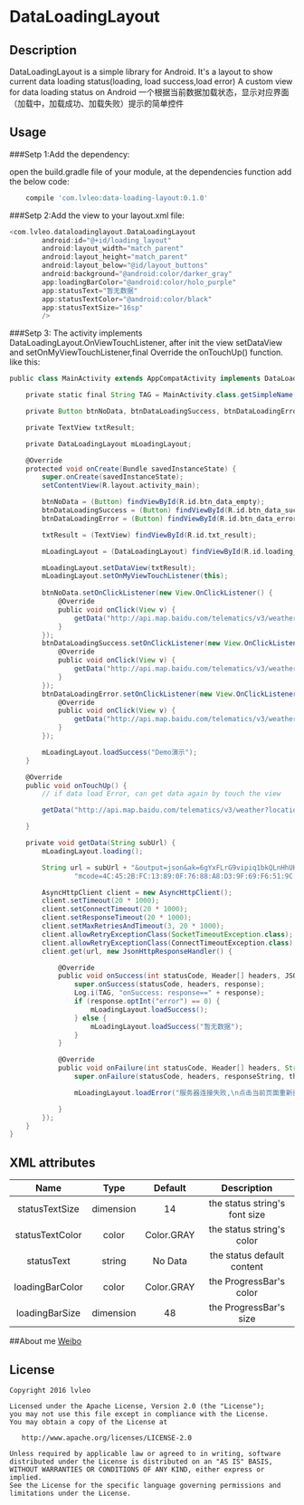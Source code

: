 # DataLoadingLayout
## Description
DataLoadingLayout is a simple library for Android. It's a layout to show current data loading status(loading, load success,load error)
A custom view for data loading status on Android
一个根据当前数据加载状态，显示对应界面（加载中，加载成功、加载失败）提示的简单控件

## Usage

###Setp 1:Add the dependency:

open the build.gradle file of your module, at the dependencies function add the below code:

```groovy
	compile 'com.lvleo:data-loading-layout:0.1.0'
```

###Setp 2:Add the view to your layout.xml file:

```groovy
<com.lvleo.dataloadinglayout.DataLoadingLayout
        android:id="@+id/loading_layout"
        android:layout_width="match_parent"
        android:layout_height="match_parent"
        android:layout_below="@id/layout_buttons"
        android:background="@android:color/darker_gray"
        app:loadingBarColor="@android:color/holo_purple"
        app:statusText="暂无数据"
        app:statusTextColor="@android:color/black"
        app:statusTextSize="16sp"
        />
```
###Setp 3: The activity implements DataLoadingLayout.OnViewTouchListener, after init the view setDataView and setOnMyViewTouchListener,final Override the onTouchUp() function. like this:

```groovy
public class MainActivity extends AppCompatActivity implements DataLoadingLayout.OnViewTouchListener {

    private static final String TAG = MainActivity.class.getSimpleName();

    private Button btnNoData, btnDataLoadingSuccess, btnDataLoadingError;

    private TextView txtResult;

    private DataLoadingLayout mLoadingLayout;

    @Override
    protected void onCreate(Bundle savedInstanceState) {
        super.onCreate(savedInstanceState);
        setContentView(R.layout.activity_main);

        btnNoData = (Button) findViewById(R.id.btn_data_empty);
        btnDataLoadingSuccess = (Button) findViewById(R.id.btn_data_success);
        btnDataLoadingError = (Button) findViewById(R.id.btn_data_error);

        txtResult = (TextView) findViewById(R.id.txt_result);

        mLoadingLayout = (DataLoadingLayout) findViewById(R.id.loading_layout);

        mLoadingLayout.setDataView(txtResult);
        mLoadingLayout.setOnMyViewTouchListener(this);
        
        btnNoData.setOnClickListener(new View.OnClickListener() {
            @Override
            public void onClick(View v) {
                getData("http://api.map.baidu.com/telematics/v3/weather?location=");
            }
        });
        btnDataLoadingSuccess.setOnClickListener(new View.OnClickListener() {
            @Override
            public void onClick(View v) {
                getData("http://api.map.baidu.com/telematics/v3/weather?location=无锡");
            }
        });
        btnDataLoadingError.setOnClickListener(new View.OnClickListener() {
            @Override
            public void onClick(View v) {
                getData("http://api.map.baidu.com/telematics/v3/weathersssss?location=无锡");
            }
        });

        mLoadingLayout.loadSuccess("Demo演示");
    }

    @Override
    public void onTouchUp() {
        // if data load Error, can get data again by touch the view

        getData("http://api.map.baidu.com/telematics/v3/weather?location=无锡");

    }

    private void getData(String subUrl) {
        mLoadingLayout.loading();

        String url = subUrl + "&output=json&ak=6gYxFLrG9vipiq1bkQLnHhUH&" +
                "mcode=4C:45:2B:FC:13:89:0F:76:88:A8:D3:9F:69:F6:51:9C:BC:F6:9E:65;baidumapsdk.demo";

        AsyncHttpClient client = new AsyncHttpClient();
        client.setTimeout(20 * 1000);
        client.setConnectTimeout(20 * 1000);
        client.setResponseTimeout(20 * 1000);
        client.setMaxRetriesAndTimeout(3, 20 * 1000);
        client.allowRetryExceptionClass(SocketTimeoutException.class);
        client.allowRetryExceptionClass(ConnectTimeoutException.class);
        client.get(url, new JsonHttpResponseHandler() {

            @Override
            public void onSuccess(int statusCode, Header[] headers, JSONObject response) {
                super.onSuccess(statusCode, headers, response);
                Log.i(TAG, "onSuccess: response==" + response);
                if (response.optInt("error") == 0) {
                    mLoadingLayout.loadSuccess();
                } else {
                    mLoadingLayout.loadSuccess("暂无数据");
                }
            }

            @Override
            public void onFailure(int statusCode, Header[] headers, String responseString, Throwable throwable) {
                super.onFailure(statusCode, headers, responseString, throwable);

                mLoadingLayout.loadError("服务器连接失败,\n点击当前页面重新获取数据");

            }
        });
    }
}
```

## XML attributes
| Name | Type | Default | Description |
|:----:|:----:|:-------:|:-----------:|
|statusTextSize|dimension|14|the status string's font size|
|statusTextColor|color|Color.GRAY|the status string's color|
|statusText|string|No Data|the status default content|
|loadingBarColor|color|Color.GRAY|the ProgressBar's color|
|loadingBarSize|dimension|48|the ProgressBar's size|


##About me
[Weibo](http://weibo.com/2265549640)

License
-------

    Copyright 2016 lvleo

    Licensed under the Apache License, Version 2.0 (the "License");
    you may not use this file except in compliance with the License.
    You may obtain a copy of the License at

       http://www.apache.org/licenses/LICENSE-2.0

    Unless required by applicable law or agreed to in writing, software
    distributed under the License is distributed on an "AS IS" BASIS,
    WITHOUT WARRANTIES OR CONDITIONS OF ANY KIND, either express or implied.
    See the License for the specific language governing permissions and
    limitations under the License.